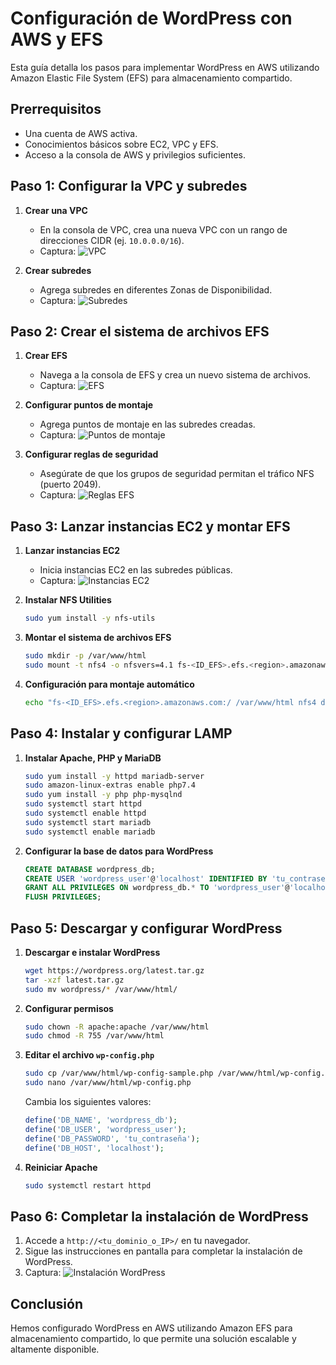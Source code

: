 # Configuración de WordPress con AWS y EFS

Esta guía detalla los pasos para implementar WordPress en AWS utilizando Amazon Elastic File System (EFS) para almacenamiento compartido. 

## Prerrequisitos

- Una cuenta de AWS activa.
- Conocimientos básicos sobre EC2, VPC y EFS.
- Acceso a la consola de AWS y privilegios suficientes.

## Paso 1: Configurar la VPC y subredes

1. **Crear una VPC**
   - En la consola de VPC, crea una nueva VPC con un rango de direcciones CIDR (ej. `10.0.0.0/16`).
   - Captura: ![VPC](https://github.com/abelsr-2005/Servicios-en-Red-e-Internet/raw/main/AWS/.imgs/1.png)

2. **Crear subredes**
   - Agrega subredes en diferentes Zonas de Disponibilidad.
   - Captura: ![Subredes](https://github.com/abelsr-2005/Servicios-en-Red-e-Internet/raw/main/AWS/.imgs/2.png)

## Paso 2: Crear el sistema de archivos EFS

1. **Crear EFS**
   - Navega a la consola de EFS y crea un nuevo sistema de archivos.
   - Captura: ![EFS](https://github.com/abelsr-2005/Servicios-en-Red-e-Internet/raw/main/AWS/.imgs/3.png)

2. **Configurar puntos de montaje**
   - Agrega puntos de montaje en las subredes creadas.
   - Captura: ![Puntos de montaje](https://github.com/abelsr-2005/Servicios-en-Red-e-Internet/raw/main/AWS/.imgs/4.png)

3. **Configurar reglas de seguridad**
   - Asegúrate de que los grupos de seguridad permitan el tráfico NFS (puerto 2049).
   - Captura: ![Reglas EFS](https://github.com/abelsr-2005/Servicios-en-Red-e-Internet/raw/main/AWS/.imgs/5.png)

## Paso 3: Lanzar instancias EC2 y montar EFS

1. **Lanzar instancias EC2**
   - Inicia instancias EC2 en las subredes públicas.
   - Captura: ![Instancias EC2](https://github.com/abelsr-2005/Servicios-en-Red-e-Internet/raw/main/AWS/.imgs/6.png)

2. **Instalar NFS Utilities**
   ```bash
   sudo yum install -y nfs-utils
   ```

3. **Montar el sistema de archivos EFS**
   ```bash
   sudo mkdir -p /var/www/html
   sudo mount -t nfs4 -o nfsvers=4.1 fs-<ID_EFS>.efs.<region>.amazonaws.com:/ /var/www/html
   ```

4. **Configuración para montaje automático**
   ```bash
   echo "fs-<ID_EFS>.efs.<region>.amazonaws.com:/ /var/www/html nfs4 defaults,_netdev 0 0" | sudo tee -a /etc/fstab
   ```

## Paso 4: Instalar y configurar LAMP

1. **Instalar Apache, PHP y MariaDB**
   ```bash
   sudo yum install -y httpd mariadb-server
   sudo amazon-linux-extras enable php7.4
   sudo yum install -y php php-mysqlnd
   sudo systemctl start httpd
   sudo systemctl enable httpd
   sudo systemctl start mariadb
   sudo systemctl enable mariadb
   ```

2. **Configurar la base de datos para WordPress**
   ```sql
   CREATE DATABASE wordpress_db;
   CREATE USER 'wordpress_user'@'localhost' IDENTIFIED BY 'tu_contraseña';
   GRANT ALL PRIVILEGES ON wordpress_db.* TO 'wordpress_user'@'localhost';
   FLUSH PRIVILEGES;
   ```

## Paso 5: Descargar y configurar WordPress

1. **Descargar e instalar WordPress**
   ```bash
   wget https://wordpress.org/latest.tar.gz
   tar -xzf latest.tar.gz
   sudo mv wordpress/* /var/www/html/
   ```

2. **Configurar permisos**
   ```bash
   sudo chown -R apache:apache /var/www/html
   sudo chmod -R 755 /var/www/html
   ```

3. **Editar el archivo `wp-config.php`**
   ```bash
   sudo cp /var/www/html/wp-config-sample.php /var/www/html/wp-config.php
   sudo nano /var/www/html/wp-config.php
   ```
   Cambia los siguientes valores:
   ```php
   define('DB_NAME', 'wordpress_db');
   define('DB_USER', 'wordpress_user');
   define('DB_PASSWORD', 'tu_contraseña');
   define('DB_HOST', 'localhost');
   ```

4. **Reiniciar Apache**
   ```bash
   sudo systemctl restart httpd
   ```

## Paso 6: Completar la instalación de WordPress

1. Accede a `http://<tu_dominio_o_IP>/` en tu navegador.
2. Sigue las instrucciones en pantalla para completar la instalación de WordPress.
3. Captura: ![Instalación WordPress](https://github.com/abelsr-2005/Servicios-en-Red-e-Internet/raw/main/AWS/.imgs/52.png)

## Conclusión

Hemos configurado WordPress en AWS utilizando Amazon EFS para almacenamiento compartido, lo que permite una solución escalable y altamente disponible.
